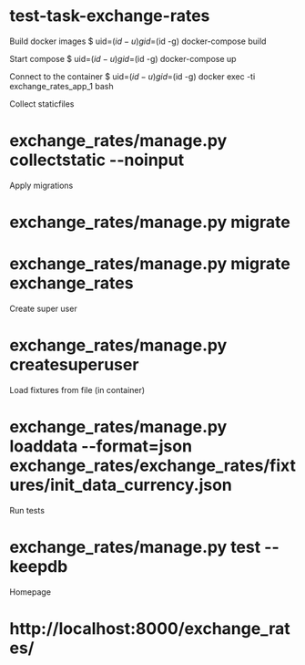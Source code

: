 # test-task-exchange-rates

Build docker images
$ uid=$(id -u) gid=$(id -g) docker-compose build


Start compose
$ uid=$(id -u) gid=$(id -g) docker-compose up


Connect to the container
$ uid=$(id -u) gid=$(id -g) docker exec -ti exchange_rates_app_1 bash


Collect staticfiles
# exchange_rates/manage.py collectstatic --noinput


Apply migrations
# exchange_rates/manage.py migrate
# exchange_rates/manage.py migrate exchange_rates


Create super user
# exchange_rates/manage.py createsuperuser


Load fixtures from file (in container)
# exchange_rates/manage.py loaddata --format=json exchange_rates/exchange_rates/fixtures/init_data_currency.json


Run tests
# exchange_rates/manage.py test --keepdb


Homepage
# http://localhost:8000/exchange_rates/
